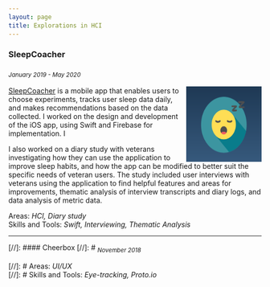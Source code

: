 ```yaml
---
layout: page
title: Explorations in HCI
---
```


### SleepCoacher 
<sub>*January 2019 - May 2020*<sub/> 

<img style="float: right;" src="assets/img/sleepcoacher.png" width="150" height="150"> [SleepCoacher](https://apps.apple.com/us/app/sleepcoacher/id1446980859) is a mobile app that enables users to choose experiments, tracks user sleep data daily, and makes recommendations based on the data collected. I worked on the design and development of the iOS  app, using Swift and Firebase for implementation. I 

I also worked on a diary study with veterans investigating how they can use the application to improve sleep habits, and how the app can be modified to better suit the specific needs of veteran users. The study included user interviews with veterans using the application to find helpful features and areas for improvements, thematic analysis of interview transcripts and diary logs, and data analysis of metric data. 

Areas: *HCI, Diary study* <br/>
Skills and Tools: *Swift, Interviewing, Thematic Analysis* 

<hr />

[//]: #### Cheerbox 
[//]: # <sub>*November 2018*<sub/> 

[//]: # Areas: *UI/UX* <br/>
[//]: # Skills and Tools: *Eye-tracking, Proto.io*
